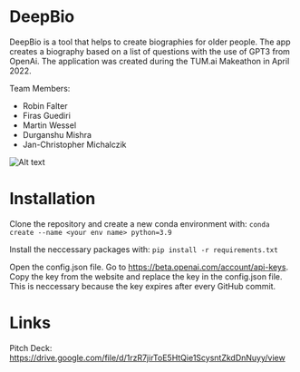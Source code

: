 # DeepBio
DeepBio is a tool that helps to create biographies for older people. The app creates a biography based on a list of questions with the use of GPT3 from OpenAi. The application was created during the TUM.ai Makeathon in April 2022.

Team Members:
* Robin Falter
* Firas Guediri
* Martin Wessel
* Durganshu Mishra
* Jan-Christopher Michalczik

![Alt text](https://github.com/RobinFalter/DeepBio/blob/main/view/images/Deepbio_gif)

# Installation
Clone the repository and create a new conda environment with: 
 `conda create --name <your env name> python=3.9`
 
Install the neccessary packages with: 
`pip install -r requirements.txt`

Open the config.json file. Go to https://beta.openai.com/account/api-keys. Copy the key from the website and replace the key in the config.json file. This is neccessary because the key expires after every GitHub commit. 

# Links
Pitch Deck: https://drive.google.com/file/d/1rzR7jirToE5HtQie1ScysntZkdDnNuyy/view
